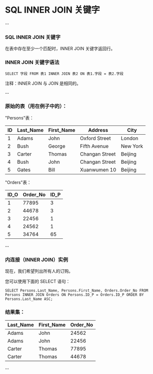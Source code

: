 # SQL INNER JOIN 关键字

--

### SQL INNER JOIN 关键字

在表中存在至少一个匹配时，INNER JOIN 关键字返回行。

### INNER JOIN 关键字语法

```
SELECT 字段 FROM 表1 INNER JOIN 表2 ON 表1.字段 = 表2.字段
```

注释：INNER JOIN 与 JOIN 是相同的。

--

### 原始的表（用在例子中的）：

"Persons"表：

ID | Last_Name | First_Name | Address        | City
---|-----------|------------|----------------|---------
1  | Adams     | John       | Oxford Street  | London
2  | Bush      | George     | Fifth Avenue   | New York
3  | Carter    | Thomas     | Changan Street | Beijing
4  | Bush      | John       | Changan Street | Beijing
5  | Gates     | Bill       | Xuanwumen 10   | Beijing

"Orders"表：

ID_O | Order_No | ID_P |
-----|----------|------|
1    |    77895 |    3 |
2    |    44678 |    3 |
3    |    22456 |    1 |
4    |    24562 |    1 |
5    |    34764 |   65 |

--

### 内连接（INNER JOIN）实例

现在，我们希望列出所有人的订购。

您可以使用下面的 SELECT 语句：

```
SELECT Persons.Last_Name, Persons.First_Name, Orders.Order_No FROM Persons INNER JOIN Orders ON Persons.ID_P = Orders.ID_P ORDER BY Persons.Last_Name ASC;
```

### 结果集：

Last_Name | First_Name | Order_No |
----------|------------|----------|
Adams     | John       |    24562 |
Adams     | John       |    22456 |
Carter    | Thomas     |    77895 |
Carter    | Thomas     |    44678 |

--
